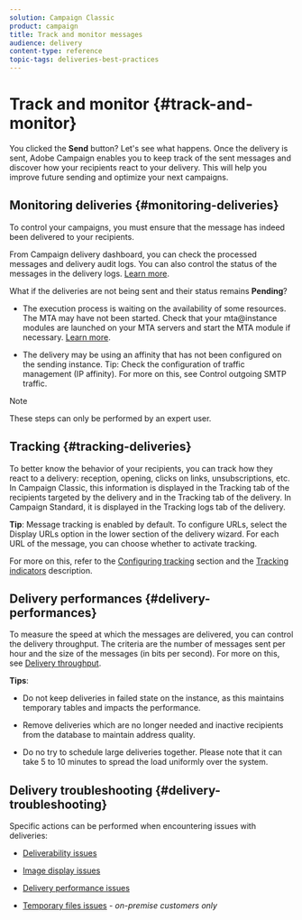 ```yaml
---
solution: Campaign Classic
product: campaign
title: Track and monitor messages
audience: delivery
content-type: reference
topic-tags: deliveries-best-practices
---
```


# Track and monitor {#track-and-monitor}

You clicked the **Send** button? Let's see what happens. Once the delivery is sent, Adobe Campaign enables you to keep track of the sent messages and discover how your recipients react to your delivery. This will help you improve future sending and optimize your next campaigns.

## Monitoring deliveries {#monitoring-deliveries}

To control your campaigns, you must ensure that the message has indeed been delivered to your recipients.

From Campaign delivery dashboard, you can check the processed messages and delivery audit logs.
You can also control the status of the messages in the delivery logs. [Learn more](../../delivery/using/about-delivery-monitoring.md).

What if the deliveries are not being sent and their status remains **Pending**?

* The execution process is waiting on the availability of some resources. The MTA may have not been started.
Check that your mta@instance modules are launched on your MTA servers and start the MTA module if necessary. [Learn more](../../production/using/administration.md).

* The delivery may be using an affinity that has not been configured on the sending instance.
Tip: Check the configuration of traffic management (IP affinity). For more on this, see Control outgoing SMTP traffic.

>[!NOTE]
>
>These steps can only be performed by an expert user.

## Tracking {#tracking-deliveries}

To better know the behavior of your recipients, you can track how they react to a delivery: reception, opening, clicks on links, unsubscriptions, etc. In Campaign Classic, this information is displayed in the Tracking tab of the recipients targeted by the delivery and in the Tracking tab of the delivery. In Campaign Standard, it is displayed in the Tracking logs tab of the delivery.

**Tip**: Message tracking is enabled by default. To configure URLs, select the Display URLs option in the lower section of the delivery wizard. For each URL of the message, you can choose whether to activate tracking.

For more on this, refer to the [Configuring tracking](../../delivery/using/how-to-configure-tracked-links.md) section and the [Tracking indicators](../../reporting/using/delivery-reports.md#tracking-indicators) description. 

## Delivery performances {#delivery-performances}

To measure the speed at which the messages are delivered, you can control the delivery throughput. The criteria are the number of messages sent per hour and the size of the messages (in bits per second). For more on this, see [Delivery throughput](../../reporting/using/global-reports.md#delivery-throughput).

**Tips**:

* Do not keep deliveries in failed state on the instance, as this maintains temporary tables and impacts the performance.

* Remove deliveries which are no longer needed and inactive recipients from the database to maintain address quality.

* Do no try to schedule large deliveries together. Please note that it can take 5 to 10 minutes to spread the load uniformly over the system.

## Delivery troubleshooting {#delivery-troubleshooting}

Specific actions can be performed when encountering issues with deliveries:

* [Deliverability issues](../../production/using/performance-and-throughput-issues.md#deliverability_issues)

* [Image display issues](../../production/using/image-display-issues.md)

* [Delivery performance issues](../../delivery/using/delivery-performances.md)

* [Temporary files issues](../../production/using/temporary-files.md) - *on-premise customers only*
